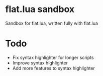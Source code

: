 # flat.lua sandbox
Sandbox for flat.lua, written fully with flat.lua

# Todo
- Fix syntax highlighter for longer scripts
- Improve syntax highlighter
- Add more features to syntax highlighter
